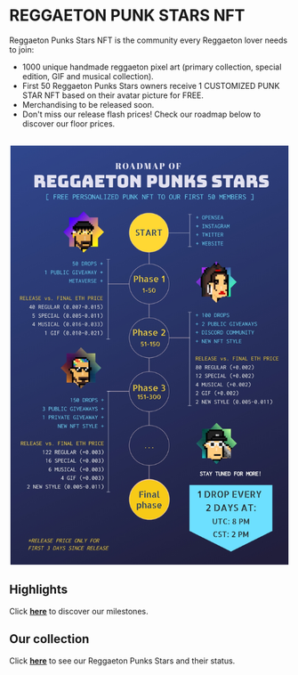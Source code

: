# REGGAETON PUNK STARS NFT

Reggaeton Punks Stars NFT is the community every Reggaeton lover needs to join:
* 1000 unique handmade reggaeton pixel art (primary collection, special edition, GIF and musical collection).
* First 50 Reggaeton Punks Stars owners receive 1 CUSTOMIZED PUNK STAR NFT based on their avatar picture for FREE. 
* Merchandising to be released soon.
* Don't miss our release flash prices! Check our roadmap below to discover our floor prices. <br><br>

<p float="left" align="center">
<img src="assets/rmf.jpg"
     width="500">
 </p>


## Highlights

Click [<b>here</b>](highlights.html) to discover our milestones. <br>

## Our collection
Click [<b>here</b>](nfts.html) to see our Reggaeton Punks Stars and their status. <br>

